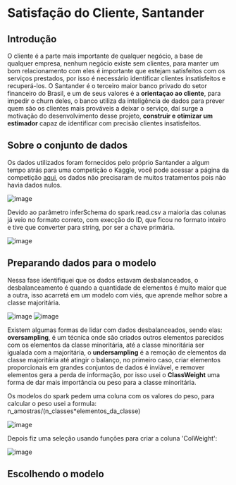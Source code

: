 # Satisfação do Cliente, Santander
## Introdução
O cliente é a parte mais importante de qualquer negócio, a base de qualquer empresa, nenhum negócio existe sem clientes, para manter um bom relacionamento com eles é importante que estejam satisfeitos com os serviços prestados, por isso é necessário identificar clientes insatisfeitos e recuperá-los.
O Santander é o terceiro maior banco privado do setor financeiro do Brasil, e um de seus valores é a **orientaçao ao cliente**, para impedir o churn deles, o banco utiliza da inteligência de dados para prever quem são os clientes mais prováveis a deixar o serviço, daí surge a motivação do desenvolvimento desse projeto, **construir e otimizar um estimador** capaz de identificar com precisão clientes insatisfeitos.
## Sobre o conjunto de dados
Os dados utilizados foram fornecidos pelo próprio Santander a algum tempo atrás para uma competição o Kaggle, você pode acessar a página da competição [aqui](https://www.kaggle.com/competitions/santander-customer-satisfaction/overview), os dados não precisaram de muitos tratamentos pois não havia dados nulos.

![image](https://user-images.githubusercontent.com/115597735/219783250-544db413-d541-4fd4-9a2f-e4069fdd9a36.png)

Devido ao parâmetro inferSchema do spark.read.csv a maioria das colunas já veio no formato correto, com execção do ID, que ficou no formato inteiro e tive que converter para string, por ser a chave primária.

![image](https://user-images.githubusercontent.com/115597735/219783711-a531ed4b-bffb-4bc9-b027-8787bef3b785.png)

## Preparando dados para o modelo
Nessa fase identifiquei que os dados estavam desbalanceados, o desbalanceamento é quando a quantidade de elementos é muito maior que a outra, isso acarretá em um modelo com viés, que aprende melhor sobre a classe majoritária.

![image](https://user-images.githubusercontent.com/115597735/219785342-c35de198-da6a-4452-9898-ee994e51fb0e.png)
![image](https://user-images.githubusercontent.com/115597735/219784238-32a42624-5bc6-4642-b1c3-75cc53286a4e.png)

Existem algumas formas de lidar com dados desbalanceados, sendo elas: **oversampling**, é um técnica onde são criados outros elementos parecidos com os elementos da classe minoritária, até a classe minoritária ser igualada com a majoritária, o **undersampling** é a remoção de elementos da classe majoritária até atingir o balanço, no primeiro caso, criar elementos proporcionais em grandes conjuntos de dados é inviável, e remover elementos gera a perda de informação, por isso usei o **ClassWeight** uma forma de dar mais importância ou peso para a classe minoritária.

Os modelos do spark pedem uma coluna com os valores do peso, para calcular o peso usei a formula: n_amostras/(n_classes*elementos_da_classe)

![image](https://user-images.githubusercontent.com/115597735/219788642-20f7803b-f4c4-469d-a07b-8bc280ea2b93.png)

Depois fiz uma seleção usando funções para criar a coluna 'ColWeight':

![image](https://user-images.githubusercontent.com/115597735/219788791-02ca5fc4-1c03-42f9-a835-60aa0d094684.png)
## Escolhendo o modelo
